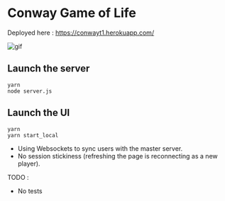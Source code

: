 
# Conway Game of Life

Deployed here : https://conwayt1.herokuapp.com/

![gif](https://thumbs.gfycat.com/NaughtyPaltryGeese-size_restricted.gif)

## Launch the server

```
yarn
node server.js
```

## Launch the UI

```
yarn
yarn start_local
```

- Using Websockets to sync users with the master server.
- No session stickiness (refreshing the page is reconnecting as a new player).

TODO :
- No tests
